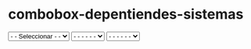 # combobox-depentiendes-sistemas



<script type="text/javascript">
/************************************************
Listas dependientes por Tunait!(5/1/04)
Si quieres usar este script en tu sitio
eres libre de hacerlo con la condición
de que permanezcan intactas estas líneas,
osea, los créditos.
No autorizo a publicar y ofrecer el código
en sitios de script sin previa autorización
Si quieres publicarlo, por favor, contacta conmigo.
http://javascript.tunait.com/
tunait@yahoo.com
*************************************************/
function slctr(texto,valor){
	this.texto = texto
	this.valor = valor
}
var herramientas=new Array()
	herramientas[0] = new slctr('- -Herramientas- -')
	herramientas[1] = new slctr("Jardín",'jardin')
	herramientas[2] = new slctr("fontanería",'fontaneria')


var muebles=new Array()
	muebles[0] = new slctr('- -Muebles- -')
	muebles[1] = new slctr("Salón",'salon')
	muebles[2] = new slctr("dormitorio",'dormitorio')

//*******Nietos*******************
var jardin = new Array()
	jardin[0] = new slctr('- -Jardín- -')
	jardin[1] = new slctr("podadora",null)
	jardin[2] = new slctr("segadora" ,null)

var fontaneria = new Array()
	fontaneria[0] = new slctr('- -Fontanería- -')
	fontaneria[1] = new slctr("llave inglesa",null)
	fontaneria[2] = new slctr("llave fija",null)

var salon = new Array()
	salon[0] = new slctr('- -Salón- -')
	salon[1] = new slctr("Mesa",null)
	salon[2] = new slctr("silla" ,null)

var dormitorio = new Array()
	dormitorio[0] = new slctr('- -Dormitorio- -')
	dormitorio[1] = new slctr("cama",null)
	dormitorio[2] = new slctr("mesita" ,null)

function slctryole(cual,donde){
	if(cual.selectedIndex != 0){
		donde.length=0
		cual = eval(cual.value)
		for(m=0;m<cual.length;m++){
			var nuevaOpcion = new Option(cual[m].texto);
			donde.options[m] = nuevaOpcion;
			if(cual[m].valor != null){
				donde.options[m].value = cual[m].valor
			}
			else{
				donde.options[m].value = cual[m].texto
			}
		}
	}
}
</script>


<form name="form1" method="post" action="">
	<select name="select" onchange="slctryole(this,this.form.select2)">
		<option>- - Seleccionar - -</option>
		<option value="herramientas">herramientas</option>
		<option value="muebles">muebles</option>
	</select>
	<select name="select2" onchange="slctryole(this,this.form.select3)">
		<option>- - - - - -</option>
	</select>
	<select name="select3">
		<option>- - - - - -</option>
	</select>
</form>
